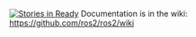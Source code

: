 [![Stories in Ready](https://badge.waffle.io/ros2/ros2.png?label=ready&title=Ready)](https://waffle.io/ros2/ros2?utm_source=badge)
Documentation is in the wiki: https://github.com/ros2/ros2/wiki
